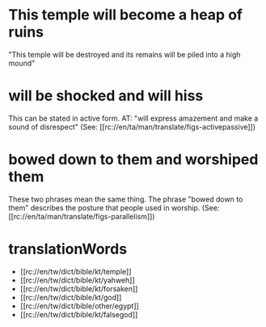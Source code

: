 # This temple will become a heap of ruins

"This temple will be destroyed and its remains will be piled into a high mound"

# will be shocked and will hiss

This can be stated in active form. AT: "will express amazement and make a sound of disrespect" (See: [[rc://en/ta/man/translate/figs-activepassive]])

# bowed down to them and worshiped them

These two phrases mean the same thing. The phrase "bowed down to them" describes the posture that people used in worship. (See: [[rc://en/ta/man/translate/figs-parallelism]])

# translationWords

* [[rc://en/tw/dict/bible/kt/temple]]
* [[rc://en/tw/dict/bible/kt/yahweh]]
* [[rc://en/tw/dict/bible/kt/forsaken]]
* [[rc://en/tw/dict/bible/kt/god]]
* [[rc://en/tw/dict/bible/other/egypt]]
* [[rc://en/tw/dict/bible/kt/falsegod]]